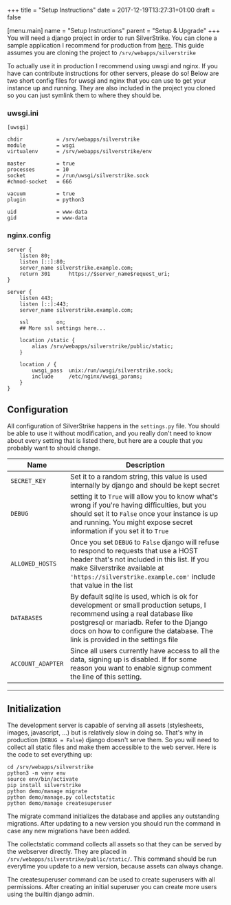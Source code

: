 +++
title = "Setup Instructions"
date =  2017-12-19T13:27:31+01:00
draft = false

[menu.main]
    name = "Setup Instructions"
    parent = "Setup & Upgrade"
+++
You will need a django project in order to run SilverStrike.
You can clone a sample application I recommend for production from [here](https://github.com/agstrike/production-project).
This guide assumes you are cloning the project to `/srv/webapps/silverstrike`


To actually use it in production I recommend using uwsgi and nginx.
If you have can contribute instructions for other servers, please do so!
Below are two short config files for uwsgi and nginx that you can use to get your instance up and running. They are also included in the project you cloned so you can just symlink them to where they should be.

### uwsgi.ini
```
[uwsgi]

chdir           = /srv/webapps/silverstrike
module          = wsgi
virtualenv      = /srv/webapps/silverstrike/env

master          = true
processes       = 10
socket          = /run/uwsgi/silverstrike.sock
#chmod-socket   = 666

vacuum          = true
plugin          = python3

uid             = www-data
gid             = www-data
```

### nginx.config
```
server {
	listen 80;
	listen [::]:80;
	server_name silverstrike.example.com;
	return 301      https://$server_name$request_uri;
}

server {
	listen 443;
	listen [::]:443;
	server_name silverstrike.example.com;

	ssl			on;
	## More ssl settings here...

	location /static {
		alias /srv/webapps/silverstrike/public/static;
	}

	location / {
		uwsgi_pass  unix:/run/uwsgi/silverstrike.sock;
		include     /etc/nginx/uwsgi_params;
	}
}

```

## Configuration
All configuration of SilverStrike happens in the `settings.py` file. 
You should be able to use it without modification,
and you really don't need to know about every setting that is listed there,
but here are a couple that you probably want to should change.

| Name | Description |
|-------|--------------|
| `SECRET_KEY` | Set it to a random string, this value is used internally by django and should be kept secret |
| `DEBUG` | setting it to `True` will allow you to know what's wrong if you're having difficulties, but you should set it to `False` once your instance is up and running. You might expose secret information if you set it to `True` |
| `ALLOWED_HOSTS` | Once you set `DEBUG` to `False` django will refuse to respond to requests that use a HOST header that's not included in this list. If you make Silverstrike available at `'https://silverstrike.example.com'` include that value in the list |
| `DATABASES` | By default sqlite is used, which is ok for development or small production setups, I recommend using  a real database like postgresql or mariadb. Refer to the Django docs on how to configure the database. The link is provided in the settings file |
| `ACCOUNT_ADAPTER` | Since all users currently have access to all the data, signing up is disabled. If for some reason you want to enable signup comment the line of this setting. |
----------------------------

## Initialization
The development server is capable of serving all assets (stylesheets, images, javascript, ...)
but is relatively slow in doing so.
That's why in production (`DEBUG = False`) django doesn't serve them.
So you will need to collect all static files and make them accessible to the web server.
Here is the code to set everything up:

```
cd /srv/webapps/silverstrike
python3 -m venv env
source env/bin/activate
pip install silverstrike
python demo/manage migrate
python demo/manage.py collectstatic
python demo/manage createsuperuser
```

The migrate command initializes the database and applies any outstanding migrations.
After updating to a new version you should run the command in case any new migrations have been added.

The collectstatic command collects all assets so that they can be served by the webserver directly.
They are placed in `/srv/webapps/silverstrike/public/static/`.
This command should be run everytime you update to a new version, because assets can always change.

The createsuperuser command can be used to create superusers with all permissions.
After creating an initial superuser you can create more users using the builtin django admin.
